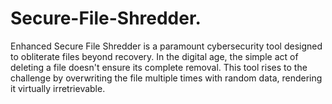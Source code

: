 # Secure-File-Shredder.
Enhanced Secure File Shredder is a paramount cybersecurity tool designed to obliterate files beyond recovery. In the digital age, the simple act of deleting a file doesn't ensure its complete removal. This tool rises to the challenge by overwriting the file multiple times with random data, rendering it virtually irretrievable. 
